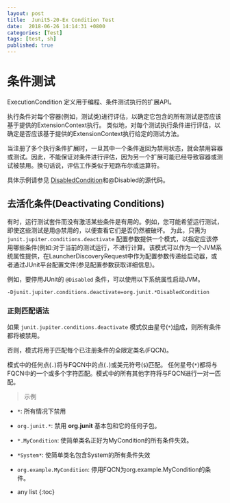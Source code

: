 ```yaml
---
layout: post
title:  Junit5-20-Ex Condition Test
date:  2018-06-26 14:14:31 +0800
categories: [Test]
tags: [test, sh]
published: true
---
```


# 条件测试

ExecutionCondition 定义用于编程、条件测试执行的扩展API。

执行条件对每个容器(例如，测试类)进行评估，以确定它包含的所有测试是否应该基于提供的ExtensionContext执行。
类似地，对每个测试执行条件进行评估，以确定是否应该基于提供的ExtensionContext执行给定的测试方法。

当注册了多个执行条件扩展时，一旦其中一个条件返回为禁用状态，就会禁用容器或测试。因此，不能保证对条件进行评估，因为另一个扩展可能已经导致容器或测试被禁用。换句话说，评估工作类似于短路布尔或运算符。

具体示例请参见 [DisabledCondition](https://github.com/junit-team/junit5/blob/r5.2.0/junit-jupiter-engine/src/main/java/org/junit/jupiter/engine/extension/DisabledCondition.java)和@Disabled的源代码。

## 去活化条件(Deactivating Conditions)

有时，运行测试套件而没有激活某些条件是有用的。例如，您可能希望运行测试，即使这些测试是用@禁用的，以便查看它们是否仍然被破坏。
为此，只需为 `junit.jupiter.conditions.deactivate` 配置参数提供一个模式，以指定应该停用哪些条件(例如:对于当前的测试运行，不进行计算。该模式可以作为一个JVM系统属性提供，在LauncherDiscoveryRequest中作为配置参数传递给启动器，或者通过JUnit平台配置文件(参见配置参数获取详细信息)。

例如，要停用JUnit的 `@Disabled` 条件，可以使用以下系统属性启动JVM。

```
-Djunit.jupiter.conditions.deactivate=org.junit.*DisabledCondition
```

### 正则匹配语法

如果 `junit.jupiter.conditions.deactivate` 模式仅由星号(`*`)组成，则所有条件都将被禁用。

否则，模式将用于匹配每个已注册条件的全限定类名(FQCN)。

模式中的任何点(`.`)将与FQCN中的点(`.`)或美元符号(`$`)匹配。
任何星号(`*`)都将与FQCN中的一个或多个字符匹配。模式中的所有其他字符将与FQCN进行一对一匹配。

> 示例

- `*`: 所有情况下禁用

- `org.junit.*`: 禁用 **org.junit** 基本包和它的任何子包。

- `*.MyCondition`: 使简单类名正好为MyCondition的所有条件失效。

- `*System*`: 使简单类名包含System的所有条件失效

- `org.example.MyCondition`: 停用FQCN为org.example.MyCondition的条件。






* any list
{:toc}